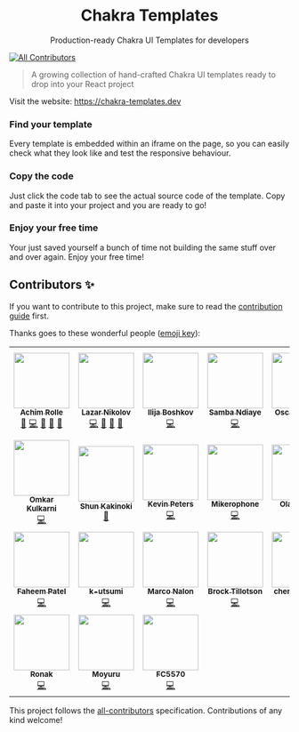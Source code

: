 <h1 align="center">Chakra Templates️</h1>
<p align="center">Production-ready Chakra UI Templates for developers</p>

<!-- ALL-CONTRIBUTORS-BADGE:START - Do not remove or modify this section -->
[![All Contributors](https://img.shields.io/badge/all_contributors-24-orange.svg?style=flat-square)](#contributors-)
<!-- ALL-CONTRIBUTORS-BADGE:END -->

> A growing collection of hand-crafted Chakra UI templates ready to drop into your React project

Visit the website: https://chakra-templates.dev

### Find your template

Every template is embedded within an iframe on the page, so you can easily check what they look like and test the responsive behaviour.

### Copy the code

Just click the code tab to see the actual source code of the template. Copy and paste it into your project and you are ready to go!

### Enjoy your free time

Your just saved yourself a bunch of time not building the same stuff over and over again. Enjoy your free time!

## Contributors ✨

If you want to contribute to this project, make sure to read the [contribution guide](https://github.com/hauptrolle/chakra-templates/blob/main/CONTRIBUTING.md) first.

Thanks goes to these wonderful people ([emoji key](https://allcontributors.org/docs/en/emoji-key)):

<!-- ALL-CONTRIBUTORS-LIST:START - Do not remove or modify this section -->
<!-- prettier-ignore-start -->
<!-- markdownlint-disable -->
<table>
  <tr>
    <td align="center"><a href="http://www.hauptrolle.me"><img src="https://avatars0.githubusercontent.com/u/1164541?v=4?s=100" width="100px;" alt=""/><br /><sub><b>Achim Rolle</b></sub></a><br /><a href="https://github.com/hauptrolle/chakra-templates/issues?q=author%3Ahauptrolle" title="Bug reports">🐛</a> <a href="https://github.com/hauptrolle/chakra-templates/commits?author=hauptrolle" title="Code">💻</a> <a href="https://github.com/hauptrolle/chakra-templates/commits?author=hauptrolle" title="Documentation">📖</a> <a href="#ideas-hauptrolle" title="Ideas, Planning, & Feedback">🤔</a> <a href="https://github.com/hauptrolle/chakra-templates/pulls?q=is%3Apr+reviewed-by%3Ahauptrolle" title="Reviewed Pull Requests">👀</a></td>
    <td align="center"><a href="https://nikolovlazar.com"><img src="https://avatars2.githubusercontent.com/u/5396211?v=4?s=100" width="100px;" alt=""/><br /><sub><b>Lazar Nikolov</b></sub></a><br /><a href="https://github.com/hauptrolle/chakra-templates/commits?author=lazarnikolov94" title="Code">💻</a> <a href="https://github.com/hauptrolle/chakra-templates/issues?q=author%3Alazarnikolov94" title="Bug reports">🐛</a> <a href="#design-lazarnikolov94" title="Design">🎨</a> <a href="#ideas-lazarnikolov94" title="Ideas, Planning, & Feedback">🤔</a></td>
    <td align="center"><a href="https://github.com/iboshkov"><img src="https://avatars0.githubusercontent.com/u/2392895?v=4?s=100" width="100px;" alt=""/><br /><sub><b>Ilija Boshkov</b></sub></a><br /><a href="https://github.com/hauptrolle/chakra-templates/commits?author=iboshkov" title="Code">💻</a></td>
    <td align="center"><a href="https://www.samba-ndiaye.com"><img src="https://avatars0.githubusercontent.com/u/24635496?v=4?s=100" width="100px;" alt=""/><br /><sub><b>Samba Ndiaye</b></sub></a><br /><a href="https://github.com/hauptrolle/chakra-templates/commits?author=zcoderboy" title="Code">💻</a></td>
    <td align="center"><a href="https://github.com/osirvent"><img src="https://avatars2.githubusercontent.com/u/5927133?v=4?s=100" width="100px;" alt=""/><br /><sub><b>Oscar Sirvent</b></sub></a><br /><a href="https://github.com/hauptrolle/chakra-templates/commits?author=osirvent" title="Code">💻</a></td>
    <td align="center"><a href="http://dominik.sumer.dev"><img src="https://avatars3.githubusercontent.com/u/4418879?v=4?s=100" width="100px;" alt=""/><br /><sub><b>Dominik Sumer</b></sub></a><br /><a href="https://github.com/hauptrolle/chakra-templates/commits?author=dsumer" title="Code">💻</a></td>
    <td align="center"><a href="https://michaelgrigoryan.com"><img src="https://avatars.githubusercontent.com/u/56165400?v=4?s=100" width="100px;" alt=""/><br /><sub><b>Michael Grigoryan</b></sub></a><br /><a href="https://github.com/hauptrolle/chakra-templates/commits?author=MichaelGrigoryan25" title="Documentation">📖</a> <a href="https://github.com/hauptrolle/chakra-templates/commits?author=MichaelGrigoryan25" title="Code">💻</a></td>
  </tr>
  <tr>
    <td align="center"><a href="http://omkarkulkarni.netlify.app"><img src="https://avatars.githubusercontent.com/u/45557594?v=4?s=100" width="100px;" alt=""/><br /><sub><b>Omkar Kulkarni</b></sub></a><br /><a href="https://github.com/hauptrolle/chakra-templates/commits?author=OmkarK45" title="Code">💻</a></td>
    <td align="center"><a href="https://www.shunkakinoki.com"><img src="https://avatars.githubusercontent.com/u/39187513?v=4?s=100" width="100px;" alt=""/><br /><sub><b>Shun Kakinoki</b></sub></a><br /><a href="https://github.com/hauptrolle/chakra-templates/commits?author=shunkakinoki" title="Documentation">📖</a></td>
    <td align="center"><a href="https://www.kevinpeters.net/about/"><img src="https://avatars.githubusercontent.com/u/12736734?v=4?s=100" width="100px;" alt=""/><br /><sub><b>Kevin Peters</b></sub></a><br /><a href="https://github.com/hauptrolle/chakra-templates/commits?author=igeligel" title="Code">💻</a></td>
    <td align="center"><a href="https://github.com/mah51"><img src="https://avatars.githubusercontent.com/u/47287285?v=4?s=100" width="100px;" alt=""/><br /><sub><b>Mikerophone</b></sub></a><br /><a href="https://github.com/hauptrolle/chakra-templates/commits?author=mah51" title="Code">💻</a></td>
    <td align="center"><a href="http://olavfosse.no"><img src="https://avatars.githubusercontent.com/u/24797093?v=4?s=100" width="100px;" alt=""/><br /><sub><b>Olav Fosse</b></sub></a><br /><a href="https://github.com/hauptrolle/chakra-templates/commits?author=fossegrim" title="Code">💻</a></td>
    <td align="center"><a href="https://github.com/aaronzhongg"><img src="https://avatars.githubusercontent.com/u/14045995?v=4?s=100" width="100px;" alt=""/><br /><sub><b>Aaron Zhong</b></sub></a><br /><a href="https://github.com/hauptrolle/chakra-templates/commits?author=aaronzhongg" title="Code">💻</a></td>
    <td align="center"><a href="https://github.com/sudoDeznit"><img src="https://avatars.githubusercontent.com/u/26044934?v=4?s=100" width="100px;" alt=""/><br /><sub><b>Anoop Nair</b></sub></a><br /><a href="https://github.com/hauptrolle/chakra-templates/commits?author=sudoDeznit" title="Code">💻</a></td>
  </tr>
  <tr>
    <td align="center"><a href="http://faheempatel.com"><img src="https://avatars.githubusercontent.com/u/458311?v=4?s=100" width="100px;" alt=""/><br /><sub><b>Faheem Patel</b></sub></a><br /><a href="https://github.com/hauptrolle/chakra-templates/commits?author=faheempatel" title="Code">💻</a></td>
    <td align="center"><a href="https://github.com/k-utsumi"><img src="https://avatars.githubusercontent.com/u/13148112?v=4?s=100" width="100px;" alt=""/><br /><sub><b>k-utsumi</b></sub></a><br /><a href="https://github.com/hauptrolle/chakra-templates/commits?author=k-utsumi" title="Code">💻</a></td>
    <td align="center"><a href="https://github.com/it-nalon"><img src="https://avatars.githubusercontent.com/u/8491676?v=4?s=100" width="100px;" alt=""/><br /><sub><b>Marco Nalon</b></sub></a><br /><a href="https://github.com/hauptrolle/chakra-templates/commits?author=it-nalon" title="Code">💻</a></td>
    <td align="center"><a href="https://github.com/Arithmetics"><img src="https://avatars.githubusercontent.com/u/25254098?v=4?s=100" width="100px;" alt=""/><br /><sub><b>Brock Tillotson</b></sub></a><br /><a href="https://github.com/hauptrolle/chakra-templates/commits?author=Arithmetics" title="Code">💻</a></td>
    <td align="center"><a href="https://github.com/chenchunaidu"><img src="https://avatars.githubusercontent.com/u/38114196?v=4?s=100" width="100px;" alt=""/><br /><sub><b>chenchunaidu</b></sub></a><br /><a href="https://github.com/hauptrolle/chakra-templates/commits?author=chenchunaidu" title="Code">💻</a></td>
    <td align="center"><a href="https://github.com/rithulkamesh"><img src="https://avatars.githubusercontent.com/u/45348760?v=4?s=100" width="100px;" alt=""/><br /><sub><b>Rithul Kamesh</b></sub></a><br /><a href="https://github.com/hauptrolle/chakra-templates/commits?author=rithulkamesh" title="Code">💻</a></td>
    <td align="center"><a href="https://github.com/MathurAditya724"><img src="https://avatars.githubusercontent.com/u/57684218?v=4?s=100" width="100px;" alt=""/><br /><sub><b>Aditya Mathur</b></sub></a><br /><a href="https://github.com/hauptrolle/chakra-templates/commits?author=MathurAditya724" title="Code">💻</a></td>
  </tr>
  <tr>
    <td align="center"><a href="https://github.com/ronakonline"><img src="https://avatars.githubusercontent.com/u/32793372?v=4?s=100" width="100px;" alt=""/><br /><sub><b>Ronak</b></sub></a><br /><a href="https://github.com/hauptrolle/chakra-templates/commits?author=ronakonline" title="Code">💻</a></td>
    <td align="center"><a href="https://github.com/mochi-sann"><img src="https://avatars.githubusercontent.com/u/44772513?v=4?s=100" width="100px;" alt=""/><br /><sub><b>Moyuru</b></sub></a><br /><a href="https://github.com/hauptrolle/chakra-templates/commits?author=mochi-sann" title="Code">💻</a></td>
    <td align="center"><a href="https://fc5570.me/"><img src="https://avatars.githubusercontent.com/u/68158483?v=4?s=100" width="100px;" alt=""/><br /><sub><b>FC5570</b></sub></a><br /><a href="https://github.com/hauptrolle/chakra-templates/commits?author=FC5570" title="Code">💻</a></td>
  </tr>
</table>

<!-- markdownlint-restore -->
<!-- prettier-ignore-end -->

<!-- ALL-CONTRIBUTORS-LIST:END -->

This project follows the [all-contributors](https://github.com/all-contributors/all-contributors) specification. Contributions of any kind welcome!
